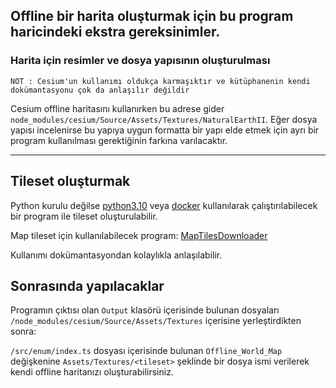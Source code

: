 ## Offline bir harita oluşturmak için bu program haricindeki ekstra gereksinimler.

### Harita için resimler ve dosya yapısının oluşturulması

`NOT : Cesium'un kullanımı oldukça karmaşıktır ve kütüphanenin kendi dokümantasyonu çok da anlaşılır değildir`

Cesium offline haritasını kullanırken bu adrese gider `node_modules/cesium/Source/Assets/Textures/NaturalEarthII`.
Eğer dosya yapısı incelenirse bu yapıya uygun formatta bir yapı elde etmek için ayrı bir program kullanılması
gerektiğinin farkına varılacaktır.

---

## Tileset oluşturmak

Python kurulu değilse [python3.10](https://www.python.org/downloads/) veya
[docker](https://www.docker.com/products/docker-desktop/) kullanılarak çalıştırılabilecek bir program ile tileset
oluşturulabilir.

Map tileset için kullanılabilecek program:
[MapTilesDownloader](https://github.com/AliFlux/MapTilesDownloader)

Kullanımı dokümantasyondan kolaylıkla anlaşılabilir.

## Sonrasında yapılacaklar

Programın çıktısı olan `Output` klasörü içerisinde bulunan dosyaları `/node_modules/cesium/Source/Assets/Textures`
içerisine yerleştirdikten sonra:

`/src/enum/index.ts` dosyası içerisinde bulunan `Offline_World_Map` değişkenine `Assets/Textures/<tileset>` şeklinde bir dosya ismi verilerek kendi offline haritanızı oluşturabilirsiniz.
